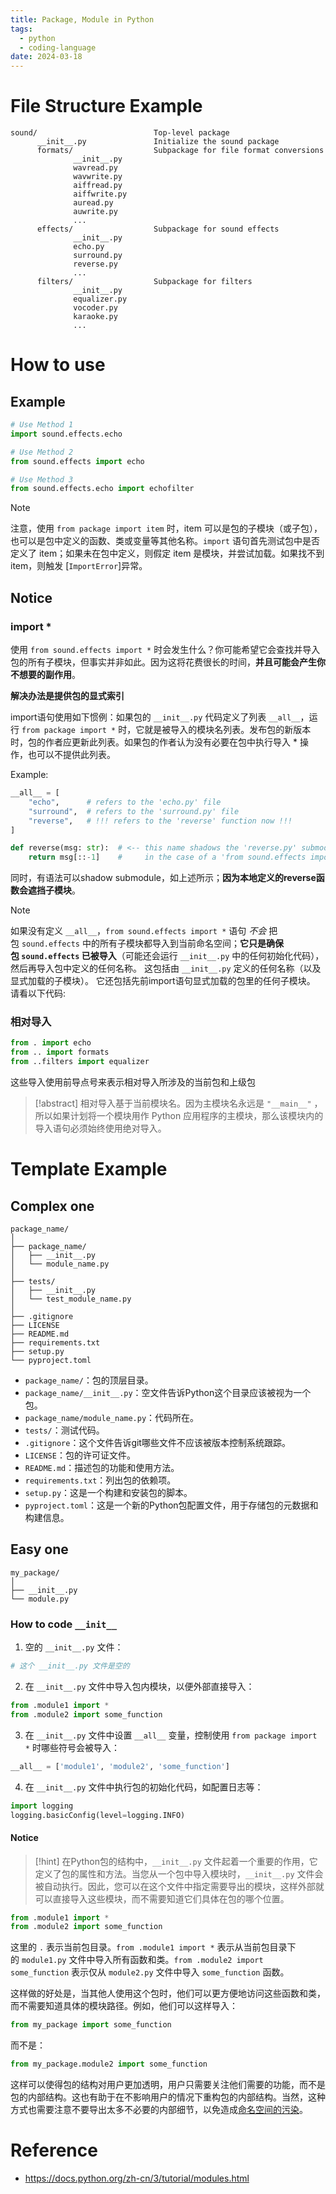 ```yaml
---
title: Package, Module in Python
tags:
  - python
  - coding-language
date: 2024-03-18
---
```


# File Structure Example


```plaintext
sound/                          Top-level package
      __init__.py               Initialize the sound package
      formats/                  Subpackage for file format conversions
              __init__.py
              wavread.py
              wavwrite.py
              aiffread.py
              aiffwrite.py
              auread.py
              auwrite.py
              ...
      effects/                  Subpackage for sound effects
              __init__.py
              echo.py
              surround.py
              reverse.py
              ...
      filters/                  Subpackage for filters
              __init__.py
              equalizer.py
              vocoder.py
              karaoke.py
              ...
```


# How to use

## Example


```python
# Use Method 1
import sound.effects.echo

# Use Method 2
from sound.effects import echo

# Use Method 3
from sound.effects.echo import echofilter
```

> [!note] 
> 注意，使用 `from package import item` 时，item 可以是包的子模块（或子包），也可以是包中定义的函数、类或变量等其他名称。`import` 语句首先测试包中是否定义了 item；如果未在包中定义，则假定 item 是模块，并尝试加载。如果找不到 item，则触发 [`ImportError`]异常。 
## Notice

### import *

使用 `from sound.effects import *` 时会发生什么？你可能希望它会查找并导入包的所有子模块，但事实并非如此。因为这将花费很长的时间，**并且可能会产生你不想要的副作用**。

**解决办法是提供包的显式索引**

import语句使用如下惯例：如果包的 `__init__.py` 代码定义了列表 `__all__`，运行 `from package import *` 时，它就是被导入的模块名列表。发布包的新版本时，包的作者应更新此列表。如果包的作者认为没有必要在包中执行导入 * 操作，也可以不提供此列表。

Example:

```python
__all__ = [
    "echo",      # refers to the 'echo.py' file
    "surround",  # refers to the 'surround.py' file
    "reverse",   # !!! refers to the 'reverse' function now !!!
]

def reverse(msg: str):  # <-- this name shadows the 'reverse.py' submodule
    return msg[::-1]    #     in the case of a 'from sound.effects import *'
```


同时，有语法可以shadow submodule，如上述所示；**因为本地定义的reverse函数会遮挡子模块**。

> [!note] 
> 如果没有定义 `__all__`，`from sound.effects import *` 语句 _不会_ 把包 `sound.effects` 中的所有子模块都导入到当前命名空间；**它只是确保包 `sound.effects` 已被导入**（可能还会运行 `__init__.py` 中的任何初始化代码），然后再导入包中定义的任何名称。 这包括由 `__init__.py` 定义的任何名称（以及显式加载的子模块）。 它还包括先前import语句显式加载的包里的任何子模块。 请看以下代码: 


### 相对导入

```python
from . import echo
from .. import formats
from ..filters import equalizer
```

这些导入使用前导点号来表示相对导入所涉及的当前包和上级包

> [!abstract] 
> 相对导入基于当前模块名。因为主模块名永远是 `"__main__"` ，所以如果计划将一个模块用作 Python 应用程序的主模块，那么该模块内的导入语句必须始终使用绝对导入。 


# Template Example

## Complex one


```plaintext
package_name/
│
├── package_name/
│   ├── __init__.py
│   └── module_name.py
│
├── tests/
│   ├── __init__.py
│   └── test_module_name.py
│
├── .gitignore
├── LICENSE
├── README.md
├── requirements.txt
├── setup.py
└── pyproject.toml
```

- `package_name/`：包的顶层目录。
- `package_name/__init__.py`：空文件告诉Python这个目录应该被视为一个包。
- `package_name/module_name.py`：代码所在。
- `tests/`：测试代码。
- `.gitignore`：这个文件告诉git哪些文件不应该被版本控制系统跟踪。
- `LICENSE`：包的许可证文件。
- `README.md`：描述包的功能和使用方法。
- `requirements.txt`：列出包的依赖项。
- `setup.py`：这是一个构建和安装包的脚本。
- `pyproject.toml`：这是一个新的Python包配置文件，用于存储包的元数据和构建信息。

## Easy one

```plaintext
my_package/
│
├── __init__.py
└── module.py
```

### How to code `__init__`


1. 空的 `__init__.py` 文件：

```python
# 这个 __init__.py 文件是空的
```

2. 在 `__init__.py` 文件中导入包内模块，以便外部直接导入：

```python
from .module1 import *
from .module2 import some_function
```

3. 在 `__init__.py` 文件中设置 `__all__` 变量，控制使用 `from package import *` 时哪些符号会被导入：

```python
__all__ = ['module1', 'module2', 'some_function']
```

4. 在 `__init__.py` 文件中执行包的初始化代码，如配置日志等：

```python
import logging
logging.basicConfig(level=logging.INFO)
```


#### Notice

> [!hint] 
>  在Python包的结构中，`__init__.py` 文件起着一个重要的作用，它定义了包的属性和方法。当您从一个包中导入模块时，`__init__.py` 文件会被自动执行。因此，您可以在这个文件中指定需要导出的模块，这样外部就可以直接导入这些模块，而不需要知道它们具体在包的哪个位置。
>  
>  

```python
from .module1 import *
from .module2 import some_function
```

这里的 `.` 表示当前包目录。`from .module1 import *` 表示从当前包目录下的 `module1.py` 文件中导入所有函数和类。`from .module2 import some_function` 表示仅从 `module2.py` 文件中导入 `some_function` 函数。

这样做的好处是，当其他人使用这个包时，他们可以更方便地访问这些函数和类，而不需要知道具体的模块路径。例如，他们可以这样导入：


```python
from my_package import some_function
```

而不是：

```python
from my_package.module2 import some_function
```

这样可以使得包的结构对用户更加透明，用户只需要关注他们需要的功能，而不是包的内部结构。这也有助于在不影响用户的情况下重构包的内部结构。当然，这种方式也需要注意不要导出太多不必要的内部细节，以免造成[命名空间的污染](computer_sci/coding_knowledge/python/python_namespace_pollution.md)。
# Reference

* https://docs.python.org/zh-cn/3/tutorial/modules.html